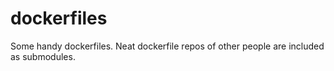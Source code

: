 # dockerfiles
Some handy dockerfiles. Neat dockerfile repos of other people are included as submodules.

